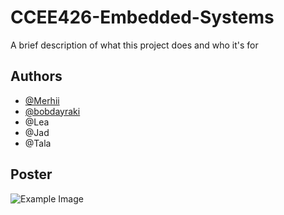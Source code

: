 
# CCEE426-Embedded-Systems

A brief description of what this project does and who it's for


## Authors

- [@Merhii](https://github.com/Merhii)
- [@bobdayraki](https://github.com/bobdayraki)
- @Lea
- @Jad
- @Tala


## Poster
![Example Image](https://github.com/Merhii/CCEE426-Embedded-Systems/blob/main/Automatic-Pet%20feeder%20Poster.png/600x600?)


